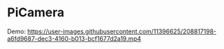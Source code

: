 # PiCamera
Demo:
https://user-images.githubusercontent.com/11396625/208817198-a6fd9687-dec3-4160-b013-bcf1677d2a19.mp4

